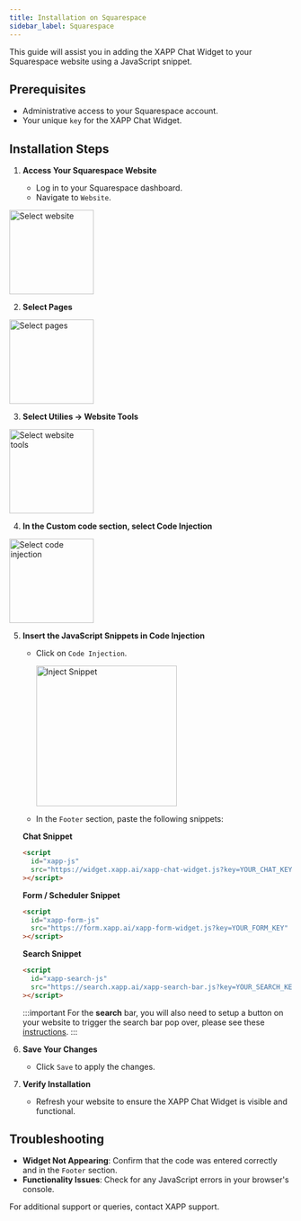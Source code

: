 ```yaml
---
title: Installation on Squarespace
sidebar_label: Squarespace
---
```


This guide will assist you in adding the XAPP Chat Widget to your Squarespace website using a JavaScript snippet.

## Prerequisites

- Administrative access to your Squarespace account.
- Your unique `key` for the XAPP Chat Widget.

## Installation Steps

1. **Access Your Squarespace Website**

   - Log in to your Squarespace dashboard.
   - Navigate to `Website`.

<div className="centered-image-container">
<img src="/img/install/squarespace/sq-sp-1.png" width="150px" height="150px" alt="Select website"/>
</div>

2. **Select Pages**

<div className="centered-image-container">
<img src="/img/install/squarespace/sq-sp-2.png" width="150px" height="150px" alt="Select pages"/>
</div>

3. **Select Utilies -> Website Tools**

<div className="centered-image-container">
<img src="/img/install/squarespace/sq-sp-3.png" width="150px" height="150px" alt="Select website tools"/>
</div>

4. **In the Custom code section, select Code Injection**

  <div className="centered-image-container">
<img src="/img/install/squarespace/sq-sp-4.png" width="150px" height="150px" alt="Select code injection"/>
</div>

5. **Insert the JavaScript Snippets in Code Injection**

   - Click on `Code Injection`.

      <div className="centered-image-container">
      <img src="/img/install/squarespace/sq-sp-5.png" width="250px" alt="Inject Snippet"/>
      </div>

   - In the `Footer` section, paste the following snippets:

   **Chat Snippet**

   ```html
   <script
     id="xapp-js"
     src="https://widget.xapp.ai/xapp-chat-widget.js?key=YOUR_CHAT_KEY"
   ></script>
   ```

   **Form / Scheduler Snippet**

   ```html
   <script
     id="xapp-form-js"
     src="https://form.xapp.ai/xapp-form-widget.js?key=YOUR_FORM_KEY"
   ></script>
   ```

   **Search Snippet**

   ```html
   <script
     id="xapp-search-js"
     src="https://search.xapp.ai/xapp-search-bar.js?key=YOUR_SEARCH_KEY"
   ></script>
   ```

   :::important
   For the **search** bar, you will also need to setup a button on your website to trigger the search bar pop over, please see these [instructions](/help/channels/intelligent-search#triggering-search-with-a-button-press).
   :::

6. **Save Your Changes**

   - Click `Save` to apply the changes.

7. **Verify Installation**
   - Refresh your website to ensure the XAPP Chat Widget is visible and functional.

## Troubleshooting

- **Widget Not Appearing**: Confirm that the code was entered correctly and in the `Footer` section.
- **Functionality Issues**: Check for any JavaScript errors in your browser's console.

For additional support or queries, contact XAPP support.
